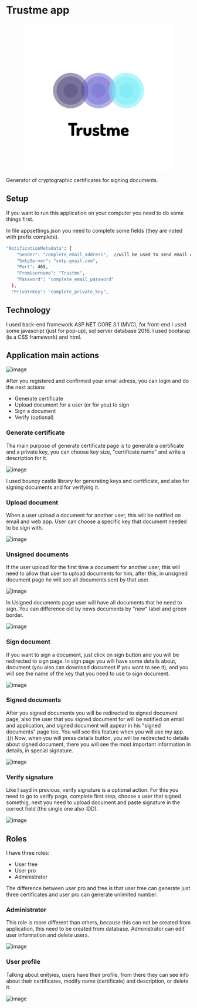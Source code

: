 # Trustme app

<!-- PROJECT LOGO -->
<p align="center">
  <a href="https://github.com/mariru27/Trustme">
    <img src="Trustme/wwwroot/images/logo_navbar_transparent.png" alt="Logo" width="400" height="400">
  </a>

    
Generator of cryptographic certificates for signing documents. 



## Setup
If you want to run this application on your computer you need to do some things first.


In file appsettings.json you need to complete some fields (they are noted with prefix complete).

```sh
"NotificationMetadata": {
    "Sender": "complete_email_address",  //will be used to send email confirmation
    "SmtpServer": "smtp.gmail.com",
    "Port": 465,
    "FromUsername": "Trustme",
    "Password": "complete_email_password"
  },
  "PrivateKey": "complete_private_key",  
  ```
  
  ## Technology
 
  I used back-end framework ASP.NET CORE 3.1 (MVC), for front-end I used some javascript (just for pop-up), sql server database 2016. I used bootsrap (is a CSS framework) and html.
  
  
  ## Application main actions
  
  ![image](https://user-images.githubusercontent.com/46792157/124161796-81151180-daa6-11eb-85d6-97cee4eb66cf.png)

  After you registered and confirmed your email adress, you can login and do the next actions
  
  * Generate certificate
  * Upload document for a user (or for you) to sign
  * Sign a document
  * Verify (optional)
  
  ### Generate certificate
  
  Tha main purpose of generate certificate page is to generate a certificate and a private key, you can choose key size, "certificate name" and write a description for it.
  
  ![image](https://user-images.githubusercontent.com/46792157/124163103-e9b0be00-daa7-11eb-816a-a7bd9f77fc82.png)

  I used bouncy castle library for generating keys and certificate, and also for signing documents and for verifying it.
  
### Upload document
  
  When a user upload a document for another user, this will be notified on email and web app.
  User can choose a specific key that document needed to be sign with.
  
  ![image](https://user-images.githubusercontent.com/46792157/124164475-5a0c0f00-daa9-11eb-8bd3-ebfcc43baca5.png)
  
### Unsigned documents

  If the user upload for the first time a document for another user, this will need to allow that user to upload documents for him, after this, in unsigned document page he will see all documents sent by that user.
  
  ![image](https://user-images.githubusercontent.com/46792157/124164819-cf77df80-daa9-11eb-824b-b8f96d4b8421.png)

  
  In Usigned documents page user will have all documents that he need to sign. You can difference old by news documents by "new" label and green border.
  
  ![image](https://user-images.githubusercontent.com/46792157/124164968-f7ffd980-daa9-11eb-8272-99087f6147bb.png)

  ### Sign document
  
  If you want to sign a document, just click on sign button and you will be redirected to sign page. In sign page you will have some details about, document (you also can download document if you want to see it), and you will see the name of the key that you need to use to sign document.
  
  ![image](https://user-images.githubusercontent.com/46792157/124170053-a0fd0300-daaf-11eb-94ec-641e3042a5ac.png)

  
  ### Signed documents
  
  After you signed documents you will be redirected to signed document page, also the user that you signed document for will be notified on email and application, and signed document will appear in his "signed documents" page too.
  You will see this feature when you will use my app. :)))
  Now, when you will press details button, you will be redirected to details about signed document, there you will see the most important information in details, in special signature.
  
  ![image](https://user-images.githubusercontent.com/46792157/124170751-79f30100-dab0-11eb-98c4-9e9c22f49842.png)

 ### Verify signature
  Like I sayd in previous, verify signature is a optional action.
  For this you need to go to verify page, complete first step, choose a user that signed somethig, next you need to upload document and paste signature in the correct field (the single one also :DD).
  
  ![image](https://user-images.githubusercontent.com/46792157/124171569-698f5600-dab1-11eb-9e82-8fac881f2b58.png)

  

 ## Roles
  
  I have three roles:
  
  * User free
  * User pro
  * Administrator
  
  The difference between user pro and free is that user free can generate just three certificates and user pro can generate unlimited number.
  
 ### Administrator
  
  This role is more different than others, because this can not be created from application, this need to be created from database. Administrator can edit user information and delete users.
  
  ![image](https://user-images.githubusercontent.com/46792157/124174066-909b5700-dab4-11eb-944c-c087a29ee71f.png)

  
 ### User profile
  
  Talking about enityies, users have their profile, from there they can see info about their certificates, modify name (certificate) and description, or delete it.
  
  ![image](https://user-images.githubusercontent.com/46792157/124172463-8d9f6700-dab2-11eb-8e8c-49d61dd5ee72.png)

  
  


  

